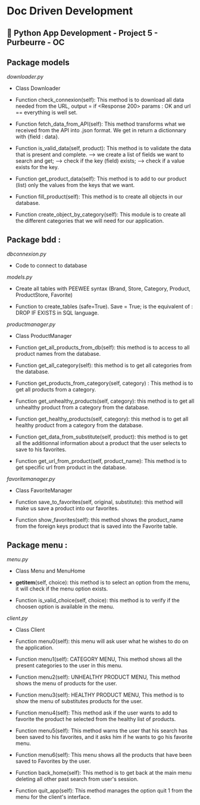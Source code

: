 
# Doc Driven Development

## :snake: Python App Development - Project 5 - Purbeurre - OC


## Package models

*downloader.py*

- Class Downloader

- Function check_connexion(self): This method is to download all data needed
from the URL, output = if <Response 200> params : OK
and url == everything is well set.

- Function fetch_data_from_API(self):
This method transforms what we received from the API into .json format.
We get in return a dictionnary with {field : data}.

- Function is_valid_data(self, product):
This method is to validate the data that is present and complete.
        --> we create a list of fields we want to search and get;
        --> check if the key (field) exists;
        --> check if a value exists for the key.

- Function get_product_data(self): This method is to add to our product (list) only the values from
the keys that we want. 

- Function fill_product(self): This method is to create all objects in our database.

- Function create_object_by_category(self): This module is to create all the different categories
that we will need for our application.


## Package bdd : 

*dbconnexion.py*

- Code to connect to database


*models.py*

- Create all tables with PEEWEE syntax (Brand, Store, Category, Product, ProductStore, Favorite)

- Function to create_tables (safe=True).
Save = True; is the equivalent of : DROP IF EXISTS in SQL language.


*productmanager.py*

- Class ProductManager

- Function get_all_products_from_db(self): this method is to access to all product names from the database.

- Function get_all_category(self): this method is to get all categories from the database.

- Function get_products_from_category(self, category) : This method is to get all products from a category.

- Function get_unhealthy_products(self, category): this method is to get all unhealthy product from a category
from the database.

- Function get_healthy_products(self, category): this method is to get all healthy product from a category from the database.

- Function get_data_from_substitute(self, product): this method is to get all the additionnal information about a
product that the user selects to save to his favorites.

- Function get_url_from_product(self, product_name): This method is to get specific url from product in the database.


*favoritemanager.py*

- Class FavoriteManager

- Function save_to_favorites(self, original, substitute): this method will make us save a product into our favorites.

- Function show_favorites(self): this method shows the product_name from the foreign keys 
product that is saved into the Favorite table.


## Package menu :

*menu.py*

- Class Menu and MenuHome

- __getitem__(self, choice): this method  is  to  select  an option from the menu, it will check  if the menu option exists.

- Function is_valid_choice(self, choice): this method is  to  verify if the  choosen
option is available in the menu.


*client.py*

- Class Client

- Function menu0(self): this menu will ask user what he wishes to do on the application.

- Function menu1(self): CATEGORY MENU,
This method shows all the present categories to the user in this menu.

- Function menu2(self): UNHEALTHY PRODUCT MENU,
This method shows the menu of products for the user. 

- Function menu3(self): HEALTHY PRODUCT MENU,
This method is to show the menu of substitutes products for the user.


- Function menu4(self): This method ask if the user wants to add to favorite the product he selected from the healthy list of products.

- Function menu5(self): This method warns the user that his search has been
saved to his favorites, and it asks him if he wants to go his favorite menu.

- Function menu6(self): This menu shows all the products that have been saved to Favorites by the user.

- Function back_home(self): This method is to get back at the main menu deleting all other past
search from user's session.

- Function quit_app(self): This method manages the option quit 1 from the menu for the client's interface.

